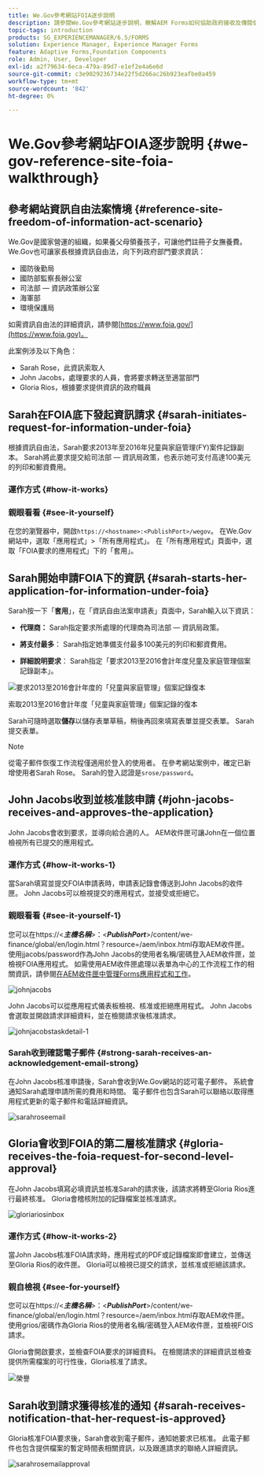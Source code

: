 ```yaml
---
title: We.Gov參考網站FOIA逐步說明
description: 請參閱We.Gov參考網站逐步說明，瞭解AEM Forms如何協助政府接收及傳閱個人依資訊自由法案要求之資訊。
topic-tags: introduction
products: SG_EXPERIENCEMANAGER/6.5/FORMS
solution: Experience Manager, Experience Manager Forms
feature: Adaptive Forms,Foundation Components
role: Admin, User, Developer
exl-id: a2f79634-6eca-479a-89d7-e1ef2e4a6e6d
source-git-commit: c3e9029236734e22f5d266ac26b923eafbe0a459
workflow-type: tm+mt
source-wordcount: '842'
ht-degree: 0%

---
```


# We.Gov參考網站FOIA逐步說明 {#we-gov-reference-site-foia-walkthrough}

## 參考網站資訊自由法案情境 {#reference-site-freedom-of-information-act-scenario}

We.Gov是國家營運的組織，如果養父母領養孩子，可讓他們註冊子女撫養費。 We.Gov也可讓家長根據資訊自由法，向下列政府部門要求資訊：

* 國防後勤局
* 國防部監察長辦公室
* 司法部 — 資訊政策辦公室
* 海軍部
* 環境保護局

如需資訊自由法的詳細資訊，請參閱[https://www.foia.gov/](https://www.foia.gov)。

此案例涉及以下角色：

* Sarah Rose，此資訊索取人
* John Jacobs，處理要求的人員，會將要求轉送至適當部門
* Gloria Rios，根據要求提供資訊的政府職員

## Sarah在FOIA底下發起資訊請求 {#sarah-initiates-request-for-information-under-foia}

根據資訊自由法，Sarah要求2013年至2016年兒童與家庭管理(FY)案件記錄副本。 Sarah將此要求提交給司法部 — 資訊局政策，也表示她可支付高達100美元的列印和郵資費用。

### 運作方式 {#how-it-works}

### 親眼看看 {#see-it-yourself}

在您的瀏覽器中，開啟`https://<hostname>:<PublishPort>/wegov`。 在We.Gov網站中，選取「應用程式」>「所有應用程式」。 在「所有應用程式」頁面中，選取「FOIA要求的應用程式」下的「套用」。

## Sarah開始申請FOIA下的資訊 {#sarah-starts-her-application-for-information-under-foia}

Sarah按一下「**套用**」，在「資訊自由法案申請表」頁面中，Sarah輸入以下資訊：

* **代理商：** Sarah指定要求所處理的代理商為司法部 — 資訊局政策。

* **將支付最多**： Sarah指定她準備支付最多100美元的列印和郵資費用。
* **詳細說明要求**： Sarah指定「要求2013至2016會計年度兒童及家庭管理個案記錄副本」。

![要求2013至2016會計年度的「兒童與家庭管理」個案記錄復本](assets/sarahfiosform.png)

索取2013至2016會計年度「兒童與家庭管理」個案記錄的復本

Sarah可隨時選取&#x200B;**儲存**&#x200B;以儲存表單草稿，稍後再回來填寫表單並提交表單。 Sarah提交表單。

>[!NOTE]
>
>從電子郵件恢復工作流程僅適用於登入的使用者。 在參考網站案例中，確定已新增使用者Sarah Rose。 Sarah的登入認證是`srose/password`。

## John Jacobs收到並核准該申請 {#john-jacobs-receives-and-approves-the-application}

John Jacobs會收到要求，並導向給合適的人。 AEM收件匣可讓John在一個位置檢視所有已提交的應用程式。

### 運作方式 {#how-it-works-1}

當Sarah填寫並提交FOIA申請表時，申請表記錄會傳送到John Jacobs的收件匣。 John Jacobs可以檢視提交的應用程式，並接受或拒絕它。

### 親眼看看 {#see-it-yourself-1}

您可以在https://&lt;***主機名稱***>：&lt;***PublishPort***>/content/we-finance/global/en/login.html？resource=/aem/inbox.html存取AEM收件匣。 使用jjacobs/password作為John Jacobs的使用者名稱/密碼登入AEM收件匣，並檢視FOIA應用程式。 如需使用AEM收件匣處理以表單為中心的工作流程工作的相關資訊，請參閱[在AEM收件匣中管理Forms應用程式和工作](/help/forms/using/manage-applications-inbox.md)。

![johnjacobs](assets/johnjacobs.png)

John Jacobs可以從應用程式儀表板檢視、核准或拒絕應用程式。 John Jacobs會選取並開啟請求詳細資料，並在檢閱請求後核准請求。

![johnjacobstaskdetail-1](assets/johnjacobstaskdetail-1.png)

### <strong>Sarah收到確認電子郵件</strong> {#strong-sarah-receives-an-acknowledgement-email-strong}

在John Jacobs核准申請後，Sarah會收到We.Gov網站的認可電子郵件。 系統會通知Sarah處理申請所需的費用和時間。 電子郵件也包含Sarah可以聯絡以取得應用程式更新的電子郵件和電話詳細資訊。

![sarahroseemail](assets/sarahroseemail.png)

## Gloria會收到FOIA的第二層核准請求 {#gloria-receives-the-foia-request-for-second-level-approval}

在John Jacobs填寫必填資訊並核准Sarah的請求後，該請求將轉至Gloria Rios進行最終核准。 Gloria會稽核附加的記錄檔案並核准請求。

![gloriariosinbox](assets/gloriariosinbox.png)

### 運作方式 {#how-it-works-2}

當John Jacobs核准FOIA請求時，應用程式的PDF或記錄檔案即會建立，並傳送至Gloria Rios的收件匣。 Gloria可以檢視已提交的請求，並核准或拒絕該請求。

### 親自檢視 {#see-for-yourself}

您可以在https://&lt;***主機名稱***>：&lt;***PublishPort***>/content/we-finance/global/en/login.html？resource=/aem/inbox.html存取AEM收件匣。 使用grios/密碼作為Gloria Rios的使用者名稱/密碼登入AEM收件匣，並檢視FOIS請求。

Gloria會開啟要求，並檢查FOIA要求的詳細資料。 在檢閱請求的詳細資訊並檢查提供所需檔案的可行性後，Gloria核准了請求。

![榮譽](assets/gloriariosapproves.png)

## Sarah收到請求獲得核准的通知 {#sarah-receives-notification-that-her-request-is-approved}

Gloria核准FOIA要求後，Sarah會收到電子郵件，通知她要求已核准。 此電子郵件也包含提供檔案的暫定時間表相關資訊，以及跟進請求的聯絡人詳細資訊。

![sarahrosemailapproval](assets/sarahroseemailapproval.png)

